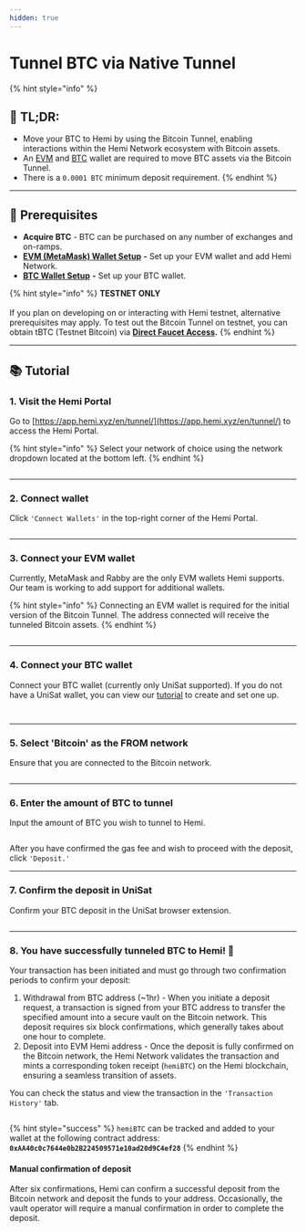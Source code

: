 ```yaml
---
hidden: true
---
```


# Tunnel BTC via Native Tunnel

{% hint style="info" %}
## 📜 **TL;DR:**

* Move your BTC to Hemi by using the Bitcoin Tunnel, enabling interactions within the Hemi Network ecosystem with Bitcoin assets.
* An [EVM](../../tutorials/metamask-wallet-setup.md) and [BTC](../wallet-setup/btc-wallet-setup/) wallet are required to move BTC assets via the Bitcoin Tunnel.
* There is a `0.0001 BTC` minimum deposit requirement.
{% endhint %}

***

## 🏁 Prerequisites

* **Acquire BTC** - BTC can be purchased on any number of exchanges and on-ramps.&#x20;
* [**EVM (MetaMask) Wallet Setup**](../../tutorials/metamask-wallet-setup.md) **-** Set up your EVM wallet and add Hemi Network.
* [**BTC Wallet Setup**](../wallet-setup/btc-wallet-setup/) **-** Set up your BTC wallet.

{% hint style="info" %}
**TESTNET ONLY**\
\
If you plan on developing on or interacting with Hemi testnet, alternative prerequisites may apply. To test out the Bitcoin Tunnel on testnet, you can obtain tBTC (Testnet Bitcoin) via [**Direct Faucet Access**](https://coinfaucet.eu/en/btc-testnet/)**.**
{% endhint %}

***

## 📚 Tutorial

### 1. Visit the Hemi Portal&#x20;

Go to [https://app.hemi.xyz/en/tunnel/](https://app.hemi.xyz/en/tunnel/) to access the Hemi Portal.

{% hint style="info" %}
Select your network of choice using the network dropdown located at the bottom left.
{% endhint %}

<figure><img src="../../../.gitbook/assets/image (132).png" alt=""><figcaption></figcaption></figure>

***

### 2. Connect wallet

Click `'Connect Wallets'` in the top-right corner of the Hemi Portal.

<figure><img src="../../../.gitbook/assets/image (127).png" alt=""><figcaption></figcaption></figure>

***

### 3. Connect your EVM wallet

Currently, MetaMask and Rabby are the only EVM wallets Hemi supports. Our team is working to add  support for additional wallets.

{% hint style="info" %}
Connecting an EVM wallet is required for the initial version of the Bitcoin Tunnel. The address connected will receive the tunneled Bitcoin assets.&#x20;
{% endhint %}



<figure><img src="../../../.gitbook/assets/image (128).png" alt=""><figcaption></figcaption></figure>

***

### 4. Connect your BTC wallet

Connect your BTC wallet (currently only UniSat supported). If you do not have a UniSat wallet, you can view our [tutorial](../wallet-setup/btc-wallet-setup/) to create and set one up.&#x20;

<figure><img src="../../../.gitbook/assets/Screenshot 2025-02-19 at 12.27.22 (1).png" alt=""><figcaption></figcaption></figure>

<figure><img src="../../../.gitbook/assets/image (2).png" alt=""><figcaption></figcaption></figure>

***

### 5. Select 'Bitcoin' as the FROM network

Ensure that you are connected to the Bitcoin network.&#x20;

<figure><img src="../../../.gitbook/assets/Screenshot 2025-02-19 at 12.29.01.png" alt=""><figcaption></figcaption></figure>

***

### 6. Enter the amount of BTC to tunnel

Input the amount of BTC you wish to tunnel to Hemi.

<figure><img src="../../../.gitbook/assets/Screenshot 2025-02-20 at 11.25.33.png" alt=""><figcaption></figcaption></figure>

After you have confirmed the gas fee and wish to proceed with the deposit, click `'Deposit.'`

***

### 7. Confirm the deposit in UniSat

Confirm your BTC deposit in the UniSat browser extension.

<figure><img src="../../../.gitbook/assets/Screenshot 2025-02-20 at 11.27.04.png" alt=""><figcaption></figcaption></figure>

***

### 8. You have successfully tunneled BTC to Hemi! 🎉

Your transaction has been initiated and must go through two confirmation periods to confirm your deposit:

1. Withdrawal from BTC address (\~1hr) - When you initiate a deposit request, a transaction is signed from your BTC address to transfer the specified amount into a secure vault on the Bitcoin network. This deposit requires six block confirmations, which generally takes about one hour to complete.
2. Deposit into EVM Hemi address - Once the deposit is fully confirmed on the Bitcoin network, the Hemi Network validates the transaction and mints a corresponding token receipt (`hemiBTC`) on the Hemi blockchain, ensuring a seamless transition of assets.

You can check the status and view the transaction in the `'Transaction History'` tab.&#x20;

<figure><img src="../../../.gitbook/assets/image.png" alt=""><figcaption></figcaption></figure>

{% hint style="success" %}
`hemiBTC` can be tracked and added to your wallet at the following contract address: **`0xAA40c0c7644e0b2B224509571e10ad20d9C4ef28`**
{% endhint %}

#### Manual confirmation of deposit

After six confirmations, Hemi can confirm a successful deposit from the Bitcoin network and deposit the funds to your address. Occasionally, the vault operator will require a manual confirmation in order to complete the deposit.&#x20;

<figure><img src="../../../.gitbook/assets/image (1).png" alt=""><figcaption></figcaption></figure>
